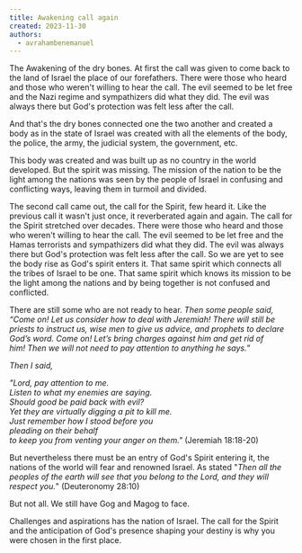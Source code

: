 ```yaml
---
title: Awakening call again
created: 2023-11-30
authors:
  - avrahambenemanuel
---
```


The Awakening of the dry bones.
At first the call was given to come back to the land of Israel the place of our forefathers.
There were those who heard and those who weren't willing to hear the call. 
The evil seemed to be let free and the Nazi regime and sympathizers did what they did. The evil was always there but God's protection was felt less after the call.

And that's the dry bones connected one the two another and created a body as in the state of Israel was created with all the elements of the body, the police, the army, the judicial system, the government, etc. 

This body was created and was built up as no country in the world developed. But the spirit was missing.
The mission of the nation to be the light among the nations was seen by the people of Israel in confusing and conflicting ways, leaving them in turmoil and divided.

The second call came out, the call for the Spirit, few heard it. Like the previous call it wasn't just once, it reverberated again and again. The  call for the Spirit  stretched over decades.
There were those who heard and those who weren't willing to hear the call.
The evil seemed to be let free and the Hamas terrorists and sympathizers did what they did.  The evil was always there but God's protection was felt less after the call.
So we are yet to see the body rise as God's spirit enters it.
That same spirit which connects all the tribes of Israel to be one.
That same spirit which knows its mission to be the light among the nations and by being together is not confused and conflicted.

There are still some who are not ready to hear.
*Then some people said, “Come on! Let us consider how to deal with Jeremiah! There will still be priests to instruct us, wise men to give us advice, and prophets to declare God’s word. Come on! Let’s bring charges against him and get rid of him! Then we will not need to pay attention to anything he says.”*

*Then I said,*

*"Lord, pay attention to me.  
Listen to what my enemies are saying.  
Should good be paid back with evil?  
Yet they are virtually digging a pit to kill me.  
Just remember how I stood before you  
pleading on their behalf  
to keep you from venting your anger on them."* (Jeremiah 18:18-20)

But nevertheless there must be an entry of  God's Spirit entering it, the nations of the world will fear and renowned Israel. As stated "*Then all the peoples of the earth will see that you belong to the Lord, and they will respect you.*" (Deuteronomy 28:10)

But not all. We still have Gog and Magog to face.

Challenges and aspirations has the nation of Israel. The call for the Spirit and the anticipation of God's presence shaping your destiny is why you were chosen in the first place.

